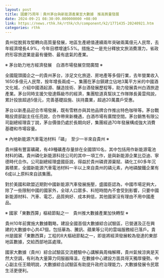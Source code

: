 ```yaml
---
layout: post
title: 國慶75周年｜貴州茅台與新能源產業至大數據　推高質量發展
date: 2024-09-21 08:30:09.000000000 +08:00
link: https://news.rthk.hk/rthk/ch/component/k2/1771435-20240921.htm
categories: rthk
---
```


貴州從脫貧攻堅轉向高質量發展，地區生產總值連續兩年突破兩萬億元人民幣，去年經濟增長4.9%，今年目標增速5.5%。措施之一是充分釋放文旅消費潛力，省政府形容旅遊業是最有優勢、最有底氣的產業。

※ 茅台助力地方經濟發展　白酒市場發展空間廣闊 ※

全國龍頭國企之一的貴州茅台，涉足文化旅遊、房地產等多個行業，去年營業收入1650多億元人民幣，按年增長兩成一。集團在茅台鎮建立佔地3萬平方米的中國酒文化城，介紹中國酒起源、釀造技術、茅台酒發展歷程等，助力發展貴州白酒旅遊產業。茅台同時支援欠發達縣級市的經濟，集團駐道真幫扶工作隊隊長黃雲飛說，累計投放超過5億元，完善基礎設施、扶持農業，超過20萬農戶受惠。

茅台以新產品迎合市場發展，既有雪糕亦與其他品牌合作推出特色咖啡等。茅台戰略投資部副主任任亮說，合作帶來新機遇，白酒市場有廣闊空間。茅台銷售有限公司副總經理袁丁說，茅台價值仍處於長期向好，集團經過70年發展構成強大消費基礎和市場容量。

※ 內地新能源汽車電池材料「磷」　至少一半來自貴州 ※

貴州擁有豐富礦藏，有49種礦產存量排在全國頭10名，其中包括用作新能源電池材料的磷。貴州磷化新能源科技公司的其中一項工作，是與新能源企業比亞迪、寧德時代合作。公司副總經理盛國臣說，得益於貴州磷資源稟賦、磷化工60多年沉澱積累，全國新能源汽車電池材料一半以上來自貴州的磷元素，內地磷酸鐵企業有6成以上原料來自該集團。

對於美國和歐盟近期對中國新能源汽車發展施壓，盛國臣認為，中國市場足夠大，除了一些限制中國的國家外，全球人口眾多、料短時間內不會受到影響，只要中國新能源材料、汽車、電芯，品質夠好、成本夠低，其他國家沒有理由不用中國產品。

※ 國家「東數西算」樞紐節點之一　貴州推大數據產業加快轉型 ※

貴州10年前實施大數據戰略，建設全國首個大數據綜合試驗區，已營運及正在興建的大數據中心共47個，包括華為、騰訊、蘋果等公司的雲端服務經已落戶。貴州是國家「東數西算」工程的8大樞紐節點之一，即是將經濟發展較為發達的東部地區數據，交給西部地區處理。

國家大數據（貴州）綜合試驗區交流體驗中心講解員周梅解釋，貴州氣候涼爽是天然大空調，有利為大量算力伺服器降溫，在數據中心建設方面具得天獨厚優勢。中心副主任王曉明說，大數據綜合試驗區有助提升政府治理能力，大數據發展令民眾生活更便利。
